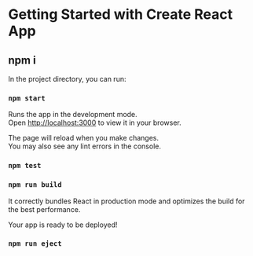 # Getting Started with Create React App

## npm i

In the project directory, you can run:

### `npm start`

Runs the app in the development mode.\
Open [http://localhost:3000](http://localhost:3000) to view it in your browser.

The page will reload when you make changes.\
You may also see any lint errors in the console.

### `npm test`



### `npm run build`

It correctly bundles React in production mode and optimizes the build for the best performance.

Your app is ready to be deployed!


### `npm run eject`


